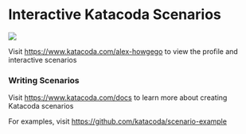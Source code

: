# Interactive Katacoda Scenarios

[![](http://shields.katacoda.com/katacoda/alex-howgego/count.svg)](https://www.katacoda.com/alex-howgego "Get your profile on Katacoda.com")

Visit https://www.katacoda.com/alex-howgego to view the profile and interactive scenarios

### Writing Scenarios
Visit https://www.katacoda.com/docs to learn more about creating Katacoda scenarios

For examples, visit https://github.com/katacoda/scenario-example
